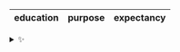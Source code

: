 | education | purpose | expectancy |
| :-------: | :-----: | :--------: |

<details>
  <summary>✨</summary>
  These words are chosen at random each day. New words will appear here tomorrow morning.
</details>